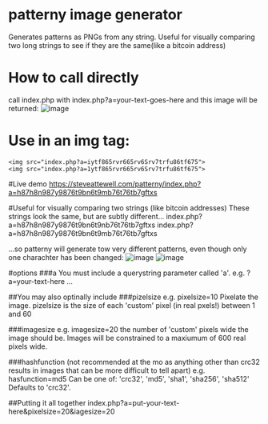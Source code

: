 # patterny image generator
Generates patterns as PNGs from any string. Useful for visually comparing two long strings to see if they are the same(like a bitcoin address)

# How to call directly
call index.php with index.php?a=your-text-goes-here 
and this image will be returned:
![image](https://user-images.githubusercontent.com/21079244/220489934-8b7e36d9-0fe7-4ca4-9fae-22028491dc01.png)

# Use in an img tag:
```
<img src="index.php?a=iytf865rvr665rv6Srv7trfu86tf675">
<img src="index.php?a=1ytf865rvr665rv6Srv7trfu86tf675">
```

#Live demo
https://steveattewell.com/patterny/index.php?a=h87h8n987y9876t9bn6t9mb76t76tb7gftxs

#Useful for visually comparing two strings (like bitcoin addresses)
These strings look the same, but are subtly different...
index.php?a=h87h8n987y9876t9bn6t9nb76t76tb7gftxs
index.php?a=h87h8n987y9876t9bn6t9mb76t76tb7gftxs

...so patterny will generate tow very different patterns, even though only one charachter has been changed:
![image](https://user-images.githubusercontent.com/21079244/220490348-91c64ae3-67a7-4695-bb2f-8ba499f5abd5.png)
![image](https://user-images.githubusercontent.com/21079244/220490419-3f41be8a-a0fa-4a4d-87ae-a78b96511163.png)

#options
###a
You must include a querystring parameter called 'a'. e.g. ?a=your-text-here ... 

##You may also optinally include 
###pizelsize 
e.g. pixelsize=10
Pixelate the image. pizelsize is the size of each 'custom' pixel (in real pxels!) between 1 and 60

###imagesize
e.g. imagesize=20
the number of 'custom' pixels wide the image should be. Images will be constrained to a maxiumum of 600 real pixels wide. 

###hashfunction 
(not recommended at the mo as anything other than crc32 results in images that can be more difficult to tell apart)
e.g. hasfunction=md5
Can be one of:  'crc32', 'md5', 'sha1', 'sha256', 'sha512'
Defaults to 'crc32'.

##Putting it all together
index.php?a=put-your-text-here&pixelsize=20&iagesize=20
